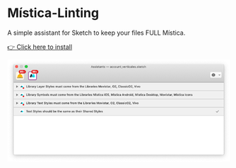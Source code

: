 # Mística-Linting
A simple assistant for Sketch to keep your files FULL Mística.

<a href="http://sketch://add-assistant?url=https://github.com/yceballost/mistica-linting/raw/main/Releases/mistica-linting-1.0.0.tgz">👉 Click here to install</a>

![image](img/mistica-linting-image.png)
